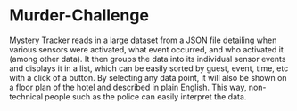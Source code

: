 # Murder-Challenge
Mystery Tracker reads in a large dataset from a JSON file detailing when various sensors were activated,
what event occurred, and who activated it (among other data). It then groups the data into its individual 
sensor events and displays it in a list, which can be easily sorted by guest, event, time, etc with a click of a button. 
By selecting any data point, it will also be shown on a floor plan of the hotel and described in plain English. This way,
non-technical people such as the police can easily interpret the data.
